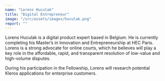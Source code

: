 ```yaml
---
name: "Lorens Huculak"
title: "Digital Entrepreneur"
image: "/src/assets/images/huculak.png"
report: ""
---
```


Lorens Huculak is a digital product expert based in Belgium. He is currently completing his Master’s in Innovation and Entrepreneurship at HEC Paris. Lorens is a strong advocate for online courts, which he believes will play a key role in the affordable, rapid, and transparent resolution of low-value and high-volume disputes.

During his participation in the Fellowship, Lorens will research potential Kleros applications for enterprise customers.
